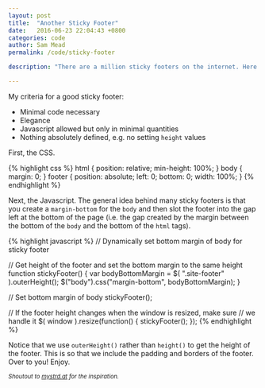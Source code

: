 ```yaml
---
layout: post
title:  "Another Sticky Footer"
date:   2016-06-23 22:04:43 +0800
categories: code
author: Sam Mead
permalink: /code/sticky-footer

description: "There are a million sticky footers on the internet. Here's mine!"

---
```


<!-- You can just write html in markdown files if you're feeling wild -->

<p>My criteria for a good sticky footer:</p>

<ul>
  <li>Minimal code necessary</li>
  <li>Elegance</li>
  <li>Javascript allowed but only in minimal quantities</li>
  <li>Nothing absolutely defined, e.g. no setting <code>height</code> values</li>
</ul>

<p>First, the CSS.</p>

{% highlight css %}
html {
  position: relative;
  min-height: 100%;
}
body {
  margin: 0;
}
footer {
  position: absolute;
  left: 0;
  bottom: 0;
  width: 100%;
}
{% endhighlight %}

<p>Next, the Javascript. The general idea behind many sticky footers is that you create a <code>margin-bottom</code> for the <code>body</code> and then slot the footer into the gap left at the bottom of the page (i.e. the gap created by the margin between the bottom of the <code>body</code> and the bottom of the <code>html</code> tags).</p>

{% highlight javascript %}
// Dynamically set bottom margin of body for sticky footer

// Get height of the footer and set the bottom margin to the same height
function stickyFooter() {
  var bodyBottomMargin = $( ".site-footer" ).outerHeight();
  $("body").css("margin-bottom", bodyBottomMargin);
}

// Set bottom margin of body
stickyFooter();

// If the footer height changes when the window is resized, make sure
// we handle it
$( window ).resize(function() {
  stickyFooter();
});
{% endhighlight %}

<p>Notice that we use <code>outerHeight()</code> rather than <code>height()</code> to get the height of the footer. This is so that we include the padding and borders of the footer. Over to you! Enjoy.</p>

<p><small><em>Shoutout to <a href="http://mystrd.at/modern-clean-css-sticky-footer/" target="_blank">mystrd.at</a> for the inspiration.</em></small></p>
